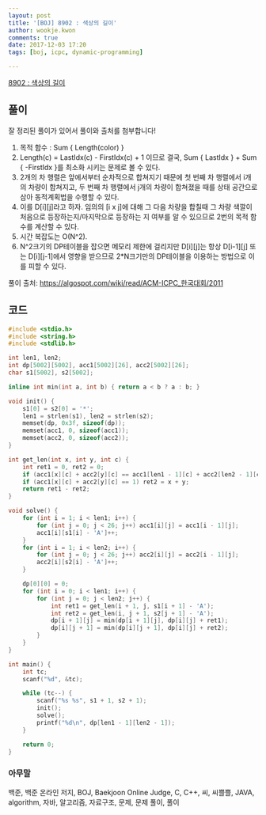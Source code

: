 ```yaml
---
layout: post
title: '[BOJ] 8902 : 색상의 길이'
author: wookje.kwon
comments: true
date: 2017-12-03 17:20
tags: [boj, icpc, dynamic-programming]

---
```


[8902 : 색상의 길이](https://www.acmicpc.net/problem/8902)

## 풀이

잘 정리된 풀이가 있어서 풀이와 출처를 첨부합니다!

1. 목적 함수 : Sum { Length(color) }
2. Length(c) = LastIdx(c) - FirstIdx(c) + 1 이므로 결국, Sum { LastIdx } + Sum { -FirstIdx }를 최소화 시키는 문제로 볼 수 있다.
3. 2개의 차 행렬은 앞에서부터 순차적으로 합쳐지기 때문에 첫 번째 차 행렬에서 i개의 차량이 합쳐지고, 두 번째 차 행렬에서 j개의 차량이 합쳐졌을 때를 상태 공간으로 삼아 동적계획법을 수행할 수 있다.
4. 이를 D[i][j]라고 하자. 임의의 [i x j]에 대해 그 다음 차량을 합칠때 그 차량 색깔이 처음으로 등장하는지/마지막으로 등장하는 지 여부를 알 수 있으므로 2번의 목적 함수를 계산할 수 있다.
5. 시간 복잡도는 O(N^2).
6. N^2크기의 DP테이블을 잡으면 메모리 제한에 걸리지만 D[i][j]는 항상 D[i-1][j] 또는 D[i][j-1]에서 영향을 받으므로 2*N크기만의 DP테이블을 이용하는 방법으로 이를 피할 수 있다.

풀이 출처: https://algospot.com/wiki/read/ACM-ICPC_한국대회/2011

## 코드

```cpp
#include <stdio.h>
#include <string.h>
#include <stdlib.h>

int len1, len2;
int dp[5002][5002], acc1[5002][26], acc2[5002][26];
char s1[5002], s2[5002];

inline int min(int a, int b) { return a < b ? a : b; }

void init() {
	s1[0] = s2[0] = '*';
	len1 = strlen(s1), len2 = strlen(s2);
	memset(dp, 0x3f, sizeof(dp));
	memset(acc1, 0, sizeof(acc1));
	memset(acc2, 0, sizeof(acc2));
}

int get_len(int x, int y, int c) {
	int ret1 = 0, ret2 = 0;
	if (acc1[x][c] + acc2[y][c] == acc1[len1 - 1][c] + acc2[len2 - 1][c]) ret1 = x + y;
	if (acc1[x][c] + acc2[y][c] == 1) ret2 = x + y;
	return ret1 - ret2;
}

void solve() {
	for (int i = 1; i < len1; i++) {
		for (int j = 0; j < 26; j++) acc1[i][j] = acc1[i - 1][j];
		acc1[i][s1[i] - 'A']++;
	}
	for (int i = 1; i < len2; i++) {
		for (int j = 0; j < 26; j++) acc2[i][j] = acc2[i - 1][j];
		acc2[i][s2[i] - 'A']++;
	}

	dp[0][0] = 0;
	for (int i = 0; i < len1; i++) {
		for (int j = 0; j < len2; j++) {
			int ret1 = get_len(i + 1, j, s1[i + 1] - 'A');
			int ret2 = get_len(i, j + 1, s2[j + 1] - 'A');
			dp[i + 1][j] = min(dp[i + 1][j], dp[i][j] + ret1);
			dp[i][j + 1] = min(dp[i][j + 1], dp[i][j] + ret2);
		}
	}
}

int main() {
	int tc;
	scanf("%d", &tc);

	while (tc--) {
		scanf("%s %s", s1 + 1, s2 + 1);
		init();
		solve();
		printf("%d\n", dp[len1 - 1][len2 - 1]);
	}

	return 0;
}
```

### 아무말  
백준, 백준 온라인 저지, BOJ, Baekjoon Online Judge, C, C++, 씨, 씨쁠쁠, JAVA, algorithm, 자바, 알고리즘, 자료구조, 문제, 문제 풀이, 풀이
